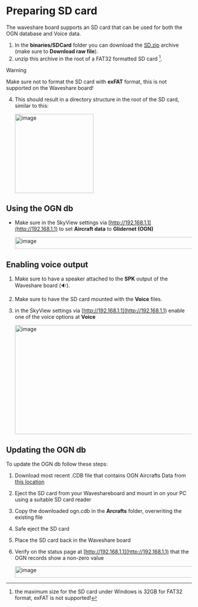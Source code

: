# Preparing SD card

The waveshare board supports an SD card that can be used for both the OGN database and Voice data.

1. In the **binaries/SDCard** folder you can download the [SD.zip](../binaries/SDCard/SD.zip) archive (make sure to **Download raw file**).
2. unzip this archive in the root of a FAT32 formatted SD card [^1].

> [!WARNING]
> Make sure not to format the SD card with **exFAT** format, this is not supported on the Waveshare board!

4. This should result in a directory structure in the root of the SD card, similar to this:

   
   <img width="213" height="214" alt="image" src="https://github.com/user-attachments/assets/9e0fff79-8af3-44e0-83b2-1a5f9ed97965" />



## Using the OGN db
- Make sure in the SkyView settings via [http://192.168.1.1](http://192.168.1.1) to set **Aircraft data** to **Glidernet (OGN)**  

  
  <img width="571" height="32" alt="image" src="https://github.com/user-attachments/assets/02e131de-e4d7-4cbf-939c-7a04b35fcf0f" />



## Enabling voice output
1. Make sure to have a speaker attached to the **SPK** output of the Waveshare board (🔉).
2. Make sure to have the SD card mounted with the **Voice** files.
3. in the SkyView settings via [http://192.168.1.1](http://192.168.1.1) enable one of the voice options at **Voice**


   <img width="560" height="295" alt="image" src="https://github.com/user-attachments/assets/e9be2fd3-3ac3-462f-885d-660831178ff4" />




## Updating the OGN db
To update the OGN db follow these steps:
1. Download most recent .CDB file that contains OGN Aircrafts Data from [this location](http://soaringweather.no-ip.info/ADB/data/ogn.cdb)
2. Eject the SD card from your Waveshareboard and mount in on your PC using a suitable SD card reader
3. Copy the downloaded ogn.cdb in the **Arcrafts** folder, overwriting the existing file
4. Safe eject the SD card
5. Place the SD card back in the Waveshare board
6. Verify on the status page at [http://192.168.1.1](http://192.168.1.1) that the OGN records show a non-zero value

   
   <img width="566" height="31" alt="image" src="https://github.com/user-attachments/assets/ff697961-3754-48fb-a865-4109986f107b" />


   [^1]: the maximum size for the SD card under Windows is 32GB for FAT32 format, exFAT is not supported!
